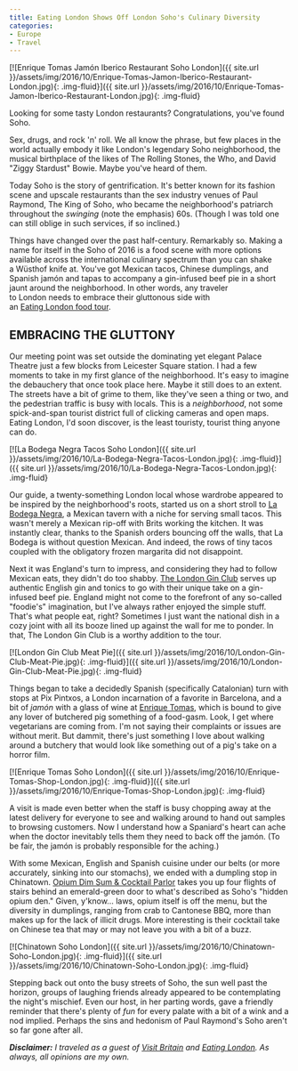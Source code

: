 ```yaml
---
title: Eating London Shows Off London Soho's Culinary Diversity
categories:
- Europe
- Travel
---
```


[![Enrique Tomas Jamón Iberico Restaurant Soho London]({{ site.url }}/assets/img/2016/10/Enrique-Tomas-Jamon-Iberico-Restaurant-London.jpg){: .img-fluid}]({{ site.url }}/assets/img/2016/10/Enrique-Tomas-Jamon-Iberico-Restaurant-London.jpg){: .img-fluid}

Looking for some tasty London restaurants? Congratulations, you've found Soho.

Sex, drugs, and rock 'n' roll. We all know the phrase, but few places in the world actually embody it like London's legendary Soho neighborhood, the musical birthplace of the likes of The Rolling Stones, the Who, and David "Ziggy Stardust" Bowie. Maybe you've heard of them.

Today Soho is the story of gentrification. It's better known for its fashion scene and upscale restaurants than the sex industry venues of Paul Raymond, The King of Soho, who became the neighborhood's patriarch throughout the _swinging_ (note the emphasis) 60s. (Though I was told one can still oblige in such services, if so inclined.)

Things have changed over the past half-century. Remarkably so. Making a name for itself in the Soho of 2016 is a food scene with more options available across the international culinary spectrum than you can shake a Wüsthof knife at. You've got Mexican tacos, Chinese dumplings, and Spanish jamón and tapas to accompany a gin-infused beef pie in a short jaunt around the neighborhood. In other words, any traveler to London needs to embrace their gluttonous side with an [Eating London food tour](http://www.eatinglondontours.co.uk/twilight-soho-food-tour/).

## EMBRACING THE GLUTTONY

Our meeting point was set outside the dominating yet elegant Palace Theatre just a few blocks from Leicester Square station. I had a few moments to take in my first glance of the neighborhood. It's easy to imagine the debauchery that once took place here. Maybe it still does to an extent. The streets have a bit of grime to them, like they've seen a thing or two, and the pedestrian traffic is busy with locals. This is a _neighborhood_, not some spick-and-span tourist district full of clicking cameras and open maps. Eating London, I'd soon discover, is the least touristy, tourist thing anyone can do.

[![La Bodega Negra Tacos Soho London]({{ site.url }}/assets/img/2016/10/La-Bodega-Negra-Tacos-London.jpg){: .img-fluid}]({{ site.url }}/assets/img/2016/10/La-Bodega-Negra-Tacos-London.jpg){: .img-fluid}

Our guide, a twenty-something London local whose wardrobe appeared to be inspired by the neighborhood's roots, started us on a short stroll to [La Bodega Negra](http://labodeganegra.com/), a Mexican tavern with a niche for serving small tacos. This wasn't merely a Mexican rip-off with Brits working the kitchen. It was instantly clear, thanks to the Spanish orders bouncing off the walls, that La Bodega is without question Mexican. And indeed, the rows of tiny tacos coupled with the obligatory frozen margarita did not disappoint.

Next it was England's turn to impress, and considering they had to follow Mexican eats, they didn't do too shabby. [The London Gin Club](https://thelondonginclub.com/) serves up authentic English gin and tonics to go with their unique take on a gin-infused beef pie. England might not come to the forefront of any so-called "foodie's" imagination, but I've always rather enjoyed the simple stuff. That's what people eat, right? Sometimes I just want the national dish in a cozy joint with all its booze lined up against the wall for me to ponder. In that, The London Gin Club is a worthy addition to the tour.

[![London Gin Club Meat Pie]({{ site.url }}/assets/img/2016/10/London-Gin-Club-Meat-Pie.jpg){: .img-fluid}]({{ site.url }}/assets/img/2016/10/London-Gin-Club-Meat-Pie.jpg){: .img-fluid}

Things began to take a decidedly Spanish (specifically Catalonian) turn with stops at Pix Pintxos, a London incarnation of a favorite in Barcelona, and a bit of _jamón_ with a glass of wine at [Enrique Tomas](https://www.enriquetomas.com/en/), which is bound to give any lover of butchered pig something of a food-gasm. Look, I get where vegetarians are coming from. I'm not saying their complaints or issues are without merit. But dammit, there's just something I love about walking around a butchery that would look like something out of a pig's take on a horror film. 

[![Enrique Tomas Soho London]({{ site.url }}/assets/img/2016/10/Enrique-Tomas-Shop-London.jpg){: .img-fluid}]({{ site.url }}/assets/img/2016/10/Enrique-Tomas-Shop-London.jpg){: .img-fluid}

A visit is made even better when the staff is busy chopping away at the latest delivery for everyone to see and walking around to hand out samples to browsing customers. Now I understand how a Spaniard's heart can ache when the doctor inevitably tells them they need to back off the jamón. (To be fair, the jamón is probably responsible for the aching.)

With some Mexican, English and Spanish cuisine under our belts (or more accurately, sinking into our stomachs), we ended with a dumpling stop in Chinatown. [Opium Dim Sum & Cocktail Parlor](http://www.opiumchinatown.com/) takes you up four flights of stairs behind an emerald-green door to what's described as Soho's "hidden opium den." Given, y'know… laws, opium itself is off the menu, but the diversity in dumplings, ranging from crab to Cantonese BBQ, more than makes up for the lack of illicit drugs. More interesting is their cocktail take on Chinese tea that may or may not leave you with a bit of a buzz.

[![Chinatown Soho London]({{ site.url }}/assets/img/2016/10/Chinatown-Soho-London.jpg){: .img-fluid}]({{ site.url }}/assets/img/2016/10/Chinatown-Soho-London.jpg){: .img-fluid}

Stepping back out onto the busy streets of Soho, the sun well past the horizon, groups of laughing friends already appeared to be contemplating the night's mischief. Even our host, in her parting words, gave a friendly reminder that there's plenty of _fun_ for every palate with a bit of a wink and a nod implied. Perhaps the sins and hedonism of Paul Raymond's Soho aren't so far gone after all.

_**Disclaimer:** I traveled as a guest of [Visit Britain](https://www.visitbritain.com/us/en/visitbritain) and [Eating London](http://www.eatinglondontours.co.uk/). As always, all opinions are my own._

